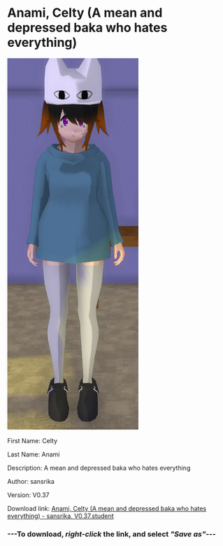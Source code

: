 # Anami, Celty (A mean and depressed baka who hates everything)

<img src = "https://raw.githubusercontent.com/Arbiter1223/Daigaku-Gurashi-Custom-Students/master/Students/Files/Anami%2C%20Celty%20(A%20mean%20and%20depressed%20baka%20who%20hates%20everything).png">

First Name: Celty

Last Name: Anami

Description: A mean and depressed baka who hates everything

Author: sansrika

Version: V0.37

Download link: <a href="https://raw.githubusercontent.com/Arbiter1223/Daigaku-Gurashi-Custom-Students/master/Students/Files/Anami%2C%20Celty%20(A%20mean%20and%20depressed%20baka%20who%20hates%20everything)%20-%20sansrika%2C%20V0.37.student">Anami, Celty (A mean and depressed baka who hates everything) - sansrika, V0.37.student</a>

### ---**To download, _right-click_ the link, and select _"Save as"_**---

